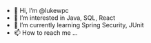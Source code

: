 - 👋 Hi, I’m @lukewpc
- 👀 I’m interested in Java, SQL, React
- 🌱 I’m currently learning Spring Security, JUnit
- 📫 How to reach me ...

<!---
lukewpc/lukewpc is a ✨ special ✨ repository because its `README.md` (this file) appears on your GitHub profile.
You can click the Preview link to take a look at your changes.
--->
